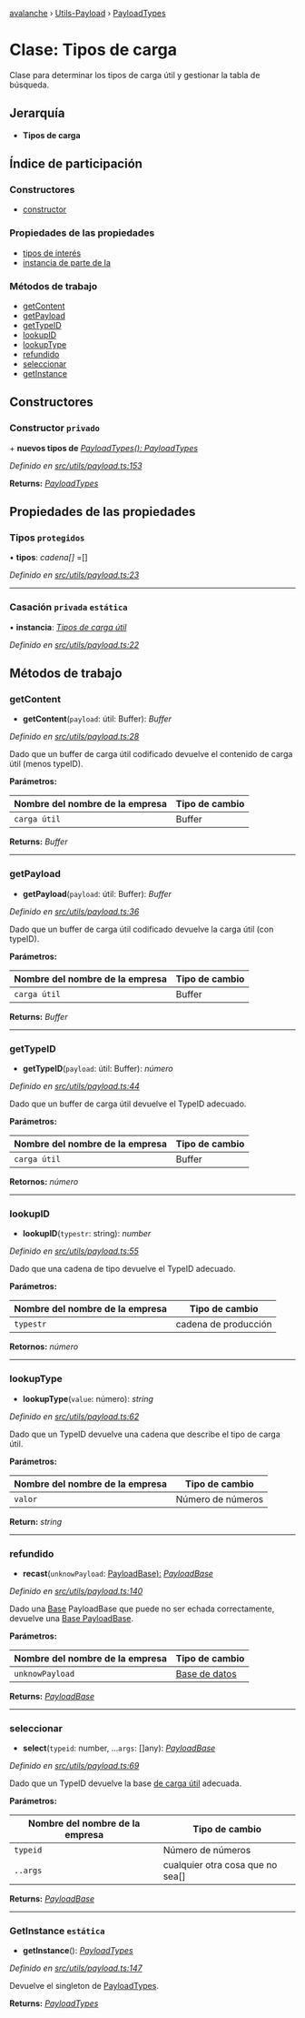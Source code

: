 [avalanche](../README.md) › [Utils-Payload](../modules/utils_payload.md) › [PayloadTypes](utils_payload.payloadtypes.md)

# Clase: Tipos de carga

Clase para determinar los tipos de carga útil y gestionar la tabla de búsqueda.

## Jerarquía

* **Tipos de carga**

## Índice de participación

### Constructores

* [constructor](utils_payload.payloadtypes.md#private-constructor)

### Propiedades de las propiedades

* [tipos de interés](utils_payload.payloadtypes.md#protected-types)
* [instancia de parte de la](utils_payload.payloadtypes.md#static-private-instance)

### Métodos de trabajo

* [getContent](utils_payload.payloadtypes.md#getcontent)
* [getPayload](utils_payload.payloadtypes.md#getpayload)
* [getTypeID](utils_payload.payloadtypes.md#gettypeid)
* [lookupID](utils_payload.payloadtypes.md#lookupid)
* [lookupType](utils_payload.payloadtypes.md#lookuptype)
* [refundido](utils_payload.payloadtypes.md#recast)
* [seleccionar](utils_payload.payloadtypes.md#select)
* [getInstance](utils_payload.payloadtypes.md#static-getinstance)

## Constructores

### Constructor `privado`

\+ **nuevos tipos de** *[PayloadTypes(): PayloadTypes](utils_payload.payloadtypes.md)*

*Definido en [src/utils/payload.ts:153](https://github.com/ava-labs/avalanchejs/blob/ae78dee/src/utils/payload.ts#L153)*

**Returns:** *[PayloadTypes](utils_payload.payloadtypes.md)*

## Propiedades de las propiedades

### Tipos `protegidos`

• **tipos**: *cadena[]* =[]

*Definido en [src/utils/payload.ts:23](https://github.com/ava-labs/avalanchejs/blob/ae78dee/src/utils/payload.ts#L23)*

___

### Casación `privada` `estática`

• **instancia**: *[Tipos de carga útil](utils_payload.payloadtypes.md)*

*Definido en [src/utils/payload.ts:22](https://github.com/ava-labs/avalanchejs/blob/ae78dee/src/utils/payload.ts#L22)*

## Métodos de trabajo

### getContent

- **getContent**(`payload`: útil: Buffer): *Buffer*

*Definido en [src/utils/payload.ts:28](https://github.com/ava-labs/avalanchejs/blob/ae78dee/src/utils/payload.ts#L28)*

Dado que un buffer de carga útil codificado devuelve el contenido de carga útil (menos typeID).

**Parámetros:**

| Nombre del nombre de la empresa | Tipo de cambio |
------ | ------ |
| `carga útil` | Buffer |

**Returns:** *Buffer*

___

### getPayload

- **getPayload**(`payload`: útil: Buffer): *Buffer*

*Definido en [src/utils/payload.ts:36](https://github.com/ava-labs/avalanchejs/blob/ae78dee/src/utils/payload.ts#L36)*

Dado que un buffer de carga útil codificado devuelve la carga útil (con typeID).

**Parámetros:**

| Nombre del nombre de la empresa | Tipo de cambio |
------ | ------ |
| `carga útil` | Buffer |

**Returns:** *Buffer*

___

### getTypeID

- **getTypeID**(`payload`: útil: Buffer): *número*

*Definido en [src/utils/payload.ts:44](https://github.com/ava-labs/avalanchejs/blob/ae78dee/src/utils/payload.ts#L44)*

Dado que un buffer de carga útil devuelve el TypeID adecuado.

**Parámetros:**

| Nombre del nombre de la empresa | Tipo de cambio |
------ | ------ |
| `carga útil` | Buffer |

**Retornos:** *número*

___

### lookupID

- **lookupID**(`typestr`: string): *number*

*Definido en [src/utils/payload.ts:55](https://github.com/ava-labs/avalanchejs/blob/ae78dee/src/utils/payload.ts#L55)*

Dado que una cadena de tipo devuelve el TypeID adecuado.

**Parámetros:**

| Nombre del nombre de la empresa | Tipo de cambio |
------ | ------ |
| `typestr` | cadena de producción |

**Retornos:** *número*

___

### lookupType

- **lookupType**(`value`: número): *string*

*Definido en [src/utils/payload.ts:62](https://github.com/ava-labs/avalanchejs/blob/ae78dee/src/utils/payload.ts#L62)*

Dado que un TypeID devuelve una cadena que describe el tipo de carga útil.

**Parámetros:**

| Nombre del nombre de la empresa | Tipo de cambio |
------ | ------ |
| `valor` | Número de números |

**Return:** *string*

___

### refundido

- **recast**(`unknowPayload`: [PayloadBase):](utils_payload.payloadbase.md) *[PayloadBase](utils_payload.payloadbase.md)*

*Definido en [src/utils/payload.ts:140](https://github.com/ava-labs/avalanchejs/blob/ae78dee/src/utils/payload.ts#L140)*

Dado una [Base](utils_payload.payloadbase.md) PayloadBase que puede no ser echada correctamente, devuelve una [Base PayloadBase](utils_payload.payloadbase.md).

**Parámetros:**

| Nombre del nombre de la empresa | Tipo de cambio |
------ | ------ |
| `unknowPayload` | [Base de datos](utils_payload.payloadbase.md) |

**Returns:** *[PayloadBase](utils_payload.payloadbase.md)*

___

### seleccionar

- **select**(`typeid`: number, ...`args`: []any): *[PayloadBase](utils_payload.payloadbase.md)*

*Definido en [src/utils/payload.ts:69](https://github.com/ava-labs/avalanchejs/blob/ae78dee/src/utils/payload.ts#L69)*

Dado que un TypeID devuelve la base [de carga útil](utils_payload.payloadbase.md) adecuada.

**Parámetros:**

| Nombre del nombre de la empresa | Tipo de cambio |
------ | ------ |
| `typeid` | Número de números |
| `..args` | cualquier otra cosa que no sea[] |

**Returns:** *[PayloadBase](utils_payload.payloadbase.md)*

___

### GetInstance `estática`

- **getInstance**(): *[PayloadTypes](utils_payload.payloadtypes.md)*

*Definido en [src/utils/payload.ts:147](https://github.com/ava-labs/avalanchejs/blob/ae78dee/src/utils/payload.ts#L147)*

Devuelve el singleton de [PayloadTypes](utils_payload.payloadtypes.md).

**Returns:** *[PayloadTypes](utils_payload.payloadtypes.md)*
